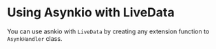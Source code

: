 
Using Asynkio with LiveData
===========================
You can use asnkio with `LiveData` by creating any extension function to `AsynkHandler` class.
